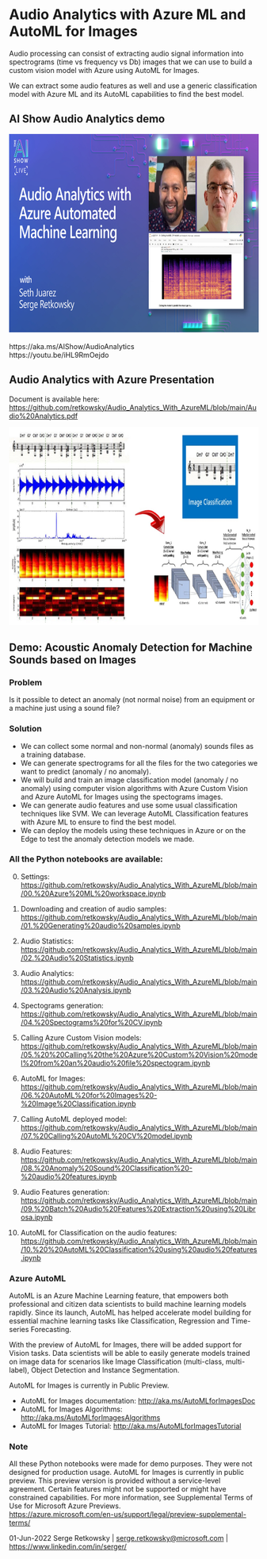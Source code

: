 # Audio Analytics with Azure ML and AutoML for Images

Audio processing can consist of extracting audio signal information into spectrograms (time vs frequency vs Db) images that we can use to build a custom vision model with Azure using AutoML for Images. 

We can extract some audio features as well and use a generic classification model with Azure ML and its AutoML capabilities to find the best model.

## AI Show Audio Analytics demo<br>
<a href="https://aka.ms/AIShow/AudioAnalytics">
<img alt="AI Show Audio Analytics" src="AIShow.jpg" height="400"></a>   
<br><br>
https://aka.ms/AIShow/AudioAnalytics <br>
https://youtu.be/iHL9RmOejdo

  
## Audio Analytics with Azure Presentation<br>
Document is available here:<br>
https://github.com/retkowsky/Audio_Analytics_With_AzureML/blob/main/Audio%20Analytics.pdf

<img src="image.jpg" height = 400>

## Demo: Acoustic Anomaly Detection for Machine Sounds based on Images

### Problem
Is it possible to detect an anomaly (not normal noise) from an equipment or a machine just using a sound file?

### Solution
- We can collect some normal and non-normal (anomaly) sounds files as a training database.
- We can generate spectrograms for all the files for the two categories we want to predict (anomaly / no anomaly).
- We will build and train an image classification model (anomaly / no anomaly) using computer vision algorithms with Azure Custom Vision and Azure AutoML for Images using the spectograms images.
- We can generate audio features and use some usual classification techniques like SVM. We can leverage AutoML Classification features with Azure ML to ensure to find the best model.
- We can deploy the models using these techniques in Azure or on the Edge to test the anomaly detection models we made.

### All the Python notebooks are available:

0. Settings:
https://github.com/retkowsky/Audio_Analytics_With_AzureML/blob/main/00.%20Azure%20ML%20workspace.ipynb

1. Downloading and creation of audio samples:
https://github.com/retkowsky/Audio_Analytics_With_AzureML/blob/main/01.%20Generating%20audio%20samples.ipynb

2. Audio Statistics:
https://github.com/retkowsky/Audio_Analytics_With_AzureML/blob/main/02.%20Audio%20Statistics.ipynb 

3. Audio Analytics:
https://github.com/retkowsky/Audio_Analytics_With_AzureML/blob/main/03.%20Audio%20Analysis.ipynb 

4. Spectograms generation:
https://github.com/retkowsky/Audio_Analytics_With_AzureML/blob/main/04.%20Spectograms%20for%20CV.ipynb 

5. Calling Azure Custom Vision models:
https://github.com/retkowsky/Audio_Analytics_With_AzureML/blob/main/05.%20%20Calling%20the%20Azure%20Custom%20Vision%20model%20from%20an%20audio%20file%20spectogram.ipynb 

6. AutoML for Images:
https://github.com/retkowsky/Audio_Analytics_With_AzureML/blob/main/06.%20AutoML%20for%20Images%20-%20Image%20Classification.ipynb

7. Calling AutoML deployed model:
https://github.com/retkowsky/Audio_Analytics_With_AzureML/blob/main/07.%20Calling%20AutoML%20CV%20model.ipynb

8. Audio Features:
https://github.com/retkowsky/Audio_Analytics_With_AzureML/blob/main/08.%20Anomaly%20Sound%20Classification%20-%20audio%20features.ipynb

9. Audio Features generation:
https://github.com/retkowsky/Audio_Analytics_With_AzureML/blob/main/09.%20Batch%20Audio%20Features%20Extraction%20using%20Librosa.ipynb

10. AutoML for Classification on the audio features:
https://github.com/retkowsky/Audio_Analytics_With_AzureML/blob/main/10.%20%20AutoML%20Classification%20using%20audio%20features.ipynb

### Azure AutoML
AutoML is an Azure Machine Learning feature, that empowers both professional and citizen data scientists to build machine learning models rapidly. Since its launch, AutoML has helped accelerate model building for essential machine learning tasks like Classification, Regression and Time-series Forecasting.

With the preview of AutoML for Images, there will be added support for Vision tasks. Data scientists will be able to easily generate models trained on image data for scenarios like Image Classification (multi-class, multi-label), Object Detection and Instance Segmentation.

AutoML for Images is currently in Public Preview.

- AutoML for Images documentation: http://aka.ms/AutoMLforImagesDoc
- AutoML for Images Algorithms: http://aka.ms/AutoMLforImagesAlgorithms
- AutoML for Images Tutorial: http://aka.ms/AutoMLforImagesTutorial

### Note
All these Python notebooks were made for demo purposes. They were not designed for production usage. AutoML for Images is currently in public preview. This preview version is provided without a service-level agreement. Certain features might not be supported or might have constrained capabilities. 
For more information, see Supplemental Terms of Use for Microsoft Azure Previews. <br>
https://azure.microsoft.com/en-us/support/legal/preview-supplemental-terms/

01-Jun-2022
Serge Retkowsky | serge.retkowsky@microsoft.com | https://www.linkedin.com/in/serger/
